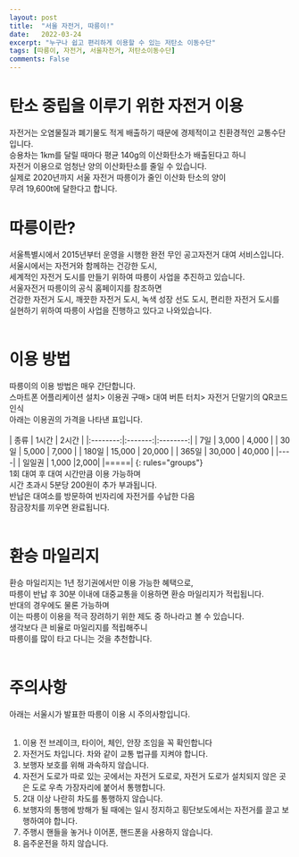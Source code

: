 ```yaml
---
layout: post
title:  "서울 자전거, 따릉이!"
date:   2022-03-24
excerpt: "누구나 쉽고 편리하게 이용할 수 있는 저탄소 이동수단"
tags: [따릉이, 자전거, 서울자전거, 저탄소이동수단]
comments: False
---
```

# 탄소 중립을 이루기 위한 자전거 이용
자전거는 오염물질과 폐기물도 적게 배출하기 때문에 경제적이고 친환경적인 교통수단입니다.<br>
승용차는 1km를 달릴 때마다 평균 140g의 이산화탄소가 배출된다고 하니<br>
 자전거 이용으로 엄청난 양의 이산화탄소를 줄일 수 있습니다.<br>
실제로 2020년까지 서울 자전거 따릉이가 줄인 이산화 탄소의 양이<br>
 무려 19,600t에 달한다고 합니다.<br>

 # 따릉이란?
 서울특별시에서 2015년부터 운영을 시행한 완전 무인 공고자전거 대여 서비스입니다.<br>
서울시에서는 자전거와 함께하는 건강한 도시, <br>
세계적인 자전거 도시를 만들기 위하여 따릉이 사업을 추진하고 있습니다.<br>
 서울자전거 따릉이의 공식 홈페이지를 참조하면 <br>
 건강한 자전거 도시, 깨끗한 자전거 도시, 녹색 성장 선도 도시, 편리한 자전거 도시를<br>
  실현하기 위하여 따릉이 사업을 진행하고 있다고 나와있습니다. <br>
<br>
  # 이용 방법
  따릉이의 이용 방법은 매우 간단합니다.<br>
스마트폰 어플리케이션 설치> 이용권 구매> 대여 버튼 터치> 자전거 단말기의 	QR코드 인식<br>
아래는 이용권의 가격을 나타낸 표입니다.<br>
<br>
| 종류 | 1시간 | 2시간 |
|:--------:|:-------:|:--------:|
| 7일  | 3,000 | 4,000 |
| 30일  | 5,000 | 7,000 |
| 180일 | 15,000 | 20,000 |
| 365일 | 30,000 | 40,000 |
|----|
| 일일권 | 1,000 |2,000|
|=====|
{: rules="groups"}
<br>
1회 대여 후 대여 시간만큼 이용 가능하며<br>
 시간 초과시 5분당 200원이 추가 부과됩니다.<br>
반납은 대여소를 방문하여 빈자리에 자전거를 수납한 다음<br> 잠금장치를 끼우면 완료됩니다. <br>
<br>
# 환승 마일리지
환승 마일리지는 1년 정기권에서만 이용 가능한 혜택으로, <br>
따릉이 반납 후 30분 이내에 대중교통을 이용하면 환승 마일리지가 적립됩니다.<br>
 반대의 경우에도 물론 가능하며<br>
  이는 따릉이 이용을 적극 장려하기 위한 제도 중 하나라고 볼 수 있습니다.<br>
생각보다 큰 비율로 마일리지를 적립해주니 <br>
따릉이를 많이 타고 다니는 것을 추천합니다.<br>
<br>
# 주의사항
아래는 서울시가 발표한 따릉이 이용 시 주의사항입니다.<br>
<br>

1. 이용 전 브레이크, 타이어, 체인, 안장 조임을 꼭 확인합니다
2. 자전거도 차입니다. 차와 같이 교통 법규를 지켜야 합니다.
3. 보행자 보호를 위해 과속하지 않습니다.
4. 자전거 도로가 따로 있는 곳에서는 자전거 도로로, 자전거 도로가 설치되지 않은 곳은 도로 우측 가장자리에 붙어서 통행합니다.
5. 2대 이상 나란히 차도를 통행하지 않습니다.
6. 보행자의 통행에 방해가 될 때에는 일시 정지하고 횡단보도에서는 자전거를 끌고 보행하여야 합니다.
7. 주행시 핸들을 놓거나 이어폰, 핸드폰을 사용하지 않습니다.
8. 음주운전을 하지 않습니다.

